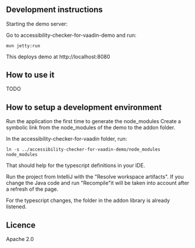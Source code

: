 # 

## Development instructions

Starting the demo server:

Go to accessibility-checker-for-vaadin-demo and run:
```
mvn jetty:run
```

This deploys demo at http://localhost:8080

## How to use it

TODO


## How to setup a development environment

Run the application the first time to generate the node_modules
Create a symbolic link from the node_modules of the demo to the addon folder.

In the accessibility-checker-for-vaadin folder, run:
```
ln -s ../accessibility-checker-for-vaadin-demo/node_modules node_modules
```
That should help for the typescript definitions in your IDE.

Run the project from IntelliJ with the "Resolve workspace artifacts".
If you change the Java code and run "Recompile"it will be taken into account after a refresh of the page.

For the typescript changes, the folder in the addon library is already listened.

## Licence

Apache 2.0